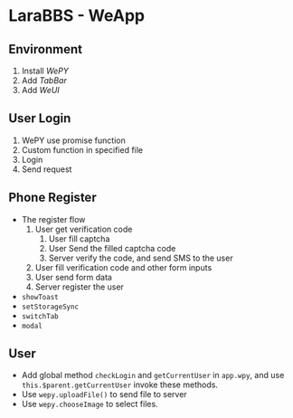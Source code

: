 # LaraBBS - WeApp

## Environment

1. Install *WePY*
2. Add *TabBar*
3. Add *WeUI*

## User Login

1. WePY use promise function
2. Custom function in specified file
3. Login
4. Send request

## Phone Register

* The register flow
  1. User get verification code
      1. User fill captcha
      2. User Send the filled captcha code
      3. Server verify the code, and send SMS to the user
  2. User fill verification code and other form inputs
  3. User send form data
  4. Server register the user
* `showToast`
* `setStorageSync`
* `switchTab`
* `modal`

## User

* Add global method `checkLogin` and `getCurrentUser` in `app.wpy`, and use `this.$parent.getCurrentUser` invoke these methods.
* Use `wepy.uploadFile()` to send file to server
* Use `wepy.chooseImage` to select files.
